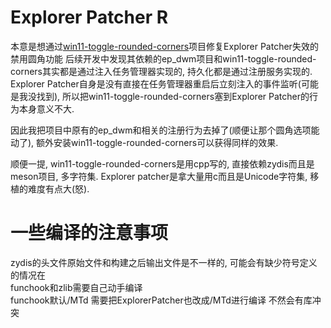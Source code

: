 # Explorer Patcher R

本意是想通过[win11-toggle-rounded-corners](https://github.com/rich-ayr/win11-toggle-rounded-corners)项目修复Explorer Patcher失效的禁用圆角功能 后续开发中发现其依赖的ep_dwm项目和win11-toggle-rounded-corners其实都是通过注入任务管理器实现的, 持久化都是通过注册服务实现的. Explorer Patcher自身是没有直接在任务管理器重启后立刻注入的事件监听(可能是我没找到), 所以把win11-toggle-rounded-corners塞到Explorer Patcher的行为本身意义不大.  

因此我把项目中原有的ep_dwm和相关的注册行为去掉了(顺便让那个圆角选项能动了), 额外安装win11-toggle-rounded-corners可以获得同样的效果.  

顺便一提, win11-toggle-rounded-corners是用cpp写的, 直接依赖zydis而且是meson项目, 多字符集. Explorer patcher是拿大量用c而且是Unicode字符集, 移植的难度有点大(怒).  

# 一些编译的注意事项
zydis的头文件原始文件和构建之后输出文件是不一样的, 可能会有缺少符号定义的情况在  
funchook和zlib需要自己动手编译  
funchook默认/MTd 需要把ExplorerPatcher也改成/MTd进行编译 不然会有库冲突  